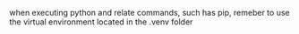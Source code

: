 when executing python and relate commands, such has pip, remeber to use the virtual environment located in the .venv folder
